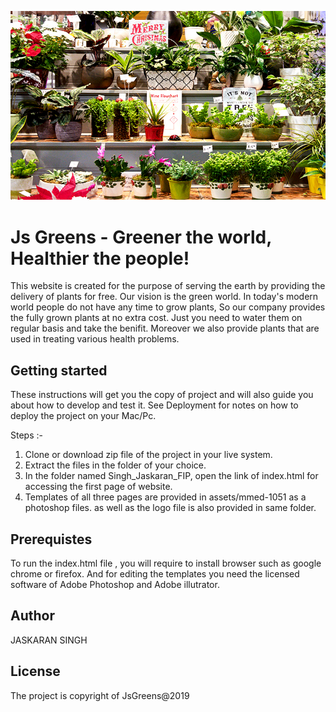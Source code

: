![dashboard !](images/readmeImage.jpg "the shelf")

# Js Greens - Greener the world, Healthier the people!
This website is created for the purpose of serving the earth by providing the delivery of plants for free. Our vision is the green world. In today's modern world people do not have any time to grow plants, So our company provides the fully grown plants at no extra cost. Just you need to water them on regular basis and take the benifit. Moreover we also provide plants that are used in treating various health problems. 

## Getting started 
These instructions will get you the copy of project and will also guide you about how to develop and test it. See Deployment for notes on how to deploy the project on your Mac/Pc.

Steps :- 
1. Clone or download zip file of the project in your live system.
2. Extract the files in the folder of your choice.
3. In the folder named Singh_Jaskaran_FIP, open the link of index.html for accessing the first page of website.
4. Templates of all three pages are provided in assets/mmed-1051 as a photoshop files. as well as the logo file is also provided in same folder.


## Prerequistes
To run the index.html file , you will require to install browser such as google chrome or firefox. And for editing the templates you need the licensed software of Adobe Photoshop and Adobe illutrator.


## Author 
JASKARAN SINGH

## License
The project is copyright of JsGreens@2019 

